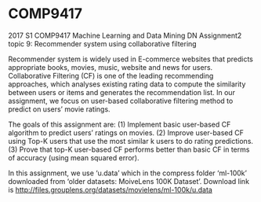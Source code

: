 # COMP9417
2017 S1 COMP9417 Machine Learning and Data Mining DN
Assignment2 topic 9: Recommender system using collaborative filtering

Recommender system is widely used in E-commerce websites that predicts appropriate books, movies, music, website and news for users. Collaborative Filtering (CF) is one of the leading recommending approaches, which analyses existing rating data to compute the similarity between users or items and generates the recommendation list. In our assignment, we focus on user-based collaborative filtering method to predict on users’ movie ratings.

The goals of this assignment are:
(1) Implement basic user-based CF algorithm to predict users’ ratings on movies. 
(2) Improve user-based CF using Top-K users that use the most similar k users to do rating predictions. 
(3) Prove that top-K user-based CF performs better than basic CF in terms of accuracy (using mean squared error).

In this assignment, we use ‘u.data’ which in the compress folder ‘ml-100k’ downloaded from ‘older datasets: MoiveLens 100K Dataset’. Download link is http://files.grouplens.org/datasets/movielens/ml-100k/u.data
